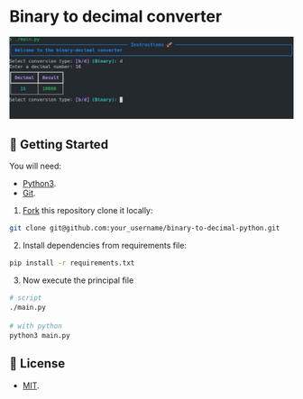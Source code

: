 # Binary to decimal converter

![screenshot](./doc/screenshot.png)

## 🚀 Getting Started
You will need:

- [Python3](https://www.python.org/downloads/).
- [Git](https://git-scm.com/).

1. [Fork](https://github.com/EduardYan/binary-to-decimal-python.git) this repository clone it locally:


```bash
git clone git@github.com:your_username/binary-to-decimal-python.git
```

2. Install dependencies from requirements file:

```bash
pip install -r requirements.txt
```

3. Now execute the principal file
```bash
# script
./main.py

# with python
python3 main.py
```


## 🔑 License

- [MIT](https://github.com/EduardYan/binary-to-decimal-python/blob/main/LICENSE).
